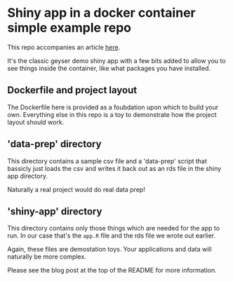 # Shiny app in a docker container simple example repo

This repo accompanies an article [here](https://blog.sellorm.com/2021/04/25/shiny-app-in-docker/).

It's the classic geyser demo shiny app with a few bits added to allow you to see things inside the container, like what packages you have installed.

## Dockerfile and project layout

The Dockerfile here is provided as a foubdation upon which to build your own.
Everything else in this repo is a toy to demonstrate how the project layout should work.

## 'data-prep' directory

This directory contains a sample csv file and a 'data-prep' script that bassicly just loads the csv and writes it back out as an rds file in the shiny app directory. 

Naturally a real project would do real data prep!

## 'shiny-app' directory

This directory contains only those things which are needed for the app to run.
In our case that's the `app.R` file and the rds file we wrote out earlier.

Again, these files are demostation toys. Your applications and data will naturally be more complex.

Please see the blog post at the top of the README for more information.
